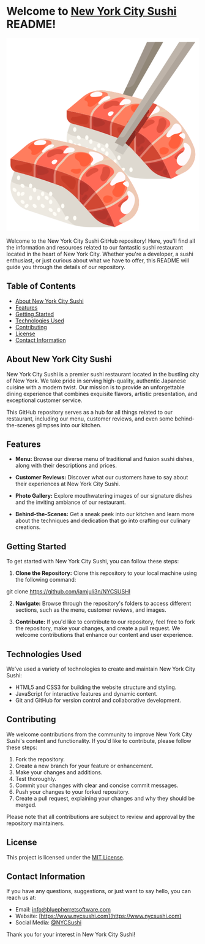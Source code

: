 # Welcome to [New York City Sushi](https://github.com/iamjuli3n/NYCSUSHI) README!

![New York City Sushi Logo](src/assets/sushi.png)

Welcome to the New York City Sushi GitHub repository! Here, you'll find all the information and resources related to our fantastic sushi restaurant located in the heart of New York City. Whether you're a developer, a sushi enthusiast, or just curious about what we have to offer, this README will guide you through the details of our repository.

## Table of Contents

- [About New York City Sushi](#about-sushidelightnyc)
- [Features](#features)
- [Getting Started](#getting-started)
- [Technologies Used](#technologies-used)
- [Contributing](#contributing)
- [License](#license)
- [Contact Information](#contact-information)

## About New York City Sushi

New York City Sushi is a premier sushi restaurant located in the bustling city of New York. We take pride in serving high-quality, authentic Japanese cuisine with a modern twist. Our mission is to provide an unforgettable dining experience that combines exquisite flavors, artistic presentation, and exceptional customer service.

This GitHub repository serves as a hub for all things related to our restaurant, including our menu, customer reviews, and even some behind-the-scenes glimpses into our kitchen.

## Features

- **Menu:** Browse our diverse menu of traditional and fusion sushi dishes, along with their descriptions and prices.

- **Customer Reviews:** Discover what our customers have to say about their experiences at New York City Sushi.

- **Photo Gallery:** Explore mouthwatering images of our signature dishes and the inviting ambiance of our restaurant.

- **Behind-the-Scenes:** Get a sneak peek into our kitchen and learn more about the techniques and dedication that go into crafting our culinary creations.

## Getting Started

To get started with New York City Sushi, you can follow these steps:

1. **Clone the Repository:** Clone this repository to your local machine using the following command:

git clone https://github.com/iamjuli3n/NYCSUSHI

2. **Navigate:** Browse through the repository's folders to access different sections, such as the menu, customer reviews, and images.

3. **Contribute:** If you'd like to contribute to our repository, feel free to fork the repository, make your changes, and create a pull request. We welcome contributions that enhance our content and user experience.

## Technologies Used

We've used a variety of technologies to create and maintain New York City Sushi:

- HTML5 and CSS3 for building the website structure and styling.
- JavaScript for interactive features and dynamic content.
- Git and GitHub for version control and collaborative development.

## Contributing

We welcome contributions from the community to improve New York City Sushi's content and functionality. If you'd like to contribute, please follow these steps:

1. Fork the repository.
2. Create a new branch for your feature or enhancement.
3. Make your changes and additions.
4. Test thoroughly.
5. Commit your changes with clear and concise commit messages.
6. Push your changes to your forked repository.
7. Create a pull request, explaining your changes and why they should be merged.

Please note that all contributions are subject to review and approval by the repository maintainers.

## License

This project is licensed under the [MIT License](LICENSE).

## Contact Information

If you have any questions, suggestions, or just want to say hello, you can reach us at:

- Email: info@bluepherretsoftware.com
- Website: [https://www.nycsushi.com](https://www.nycsushi.com)
- Social Media: [@NYCSushi](https://www.instagram.com/sushidelightnyc)

Thank you for your interest in New York City Sushi!
